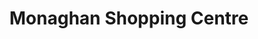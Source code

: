 ---
title: "Monaghan Shopping Centre"
url: /monaghan/monaghan-shopping-centre/
shop: Einkaufszentrum
---